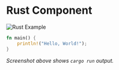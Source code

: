 # Rust Component

![Rust Example](../assets/screenshots/rust-example.png)

```rust
fn main() {
    println!("Hello, World!");
}
```

*Screenshot above shows `cargo run` output.*